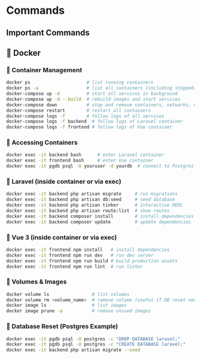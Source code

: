 # Commands

## Important Commands

## 🐳 Docker

### 🔹 Container Management
```bash
docker ps                     # list running containers
docker ps -a                  # list all containers (including stopped)
docker-compose up -d          # start all services in background
docker-compose up -d --build  # rebuild images and start services
docker-compose down           # stop and remove containers, networks, volumes
docker-compose restart        # restart all containers
docker-compose logs -f        # follow logs of all services
docker-compose logs -f backend  # follow logs of Laravel container
docker-compose logs -f frontend # follow logs of Vue container
```

### 🔹 Accessing Containers
```bash
docker exec -it backend bash      # enter Laravel container
docker exec -it frontend bash     # enter Vue container
docker exec -it pgdb psql -U youruser -d yourdb  # connect to Postgres DB
```

### 🔹 Laravel (inside container or via exec)
```bash
docker exec -it backend php artisan migrate     # run migrations
docker exec -it backend php artisan db:seed     # seed database
docker exec -it backend php artisan tinker      # interactive REPL
docker exec -it backend php artisan route:list  # show routes
docker exec -it backend composer install        # install dependencies
docker exec -it backend composer update         # update dependencies
```

### 🔹 Vue 3 (inside container or via exec)
```bash
docker exec -it frontend npm install   # install dependencies
docker exec -it frontend npm run dev   # run dev server
docker exec -it frontend npm run build # build production assets
docker exec -it frontend npm run lint  # run linter
```

### 🔹 Volumes & Images
```bash
docker volume ls                # list volumes
docker volume rm <volume_name>  # remove volume (useful if DB reset needed)
docker image ls                 # list images
docker image prune -a           # remove unused images
```

### 🔹 Database Reset (Postgres Example)
```bash
docker exec -it pgdb psql -U postgres -c "DROP DATABASE laravel;"
docker exec -it pgdb psql -U postgres -c "CREATE DATABASE laravel;"
docker exec -it backend php artisan migrate --seed
```
